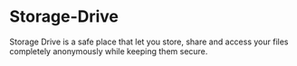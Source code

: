 # Storage-Drive
Storage Drive is a safe place that let you store, share and access your files completely anonymously while keeping them secure.
